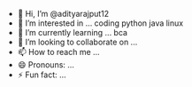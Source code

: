 - 👋 Hi, I’m @adityarajput12
- 👀 I’m interested in ... coding python java linux 
- 🌱 I’m currently learning ... bca 
- 💞️ I’m looking to collaborate on ...
- 📫 How to reach me ...
- 😄 Pronouns: ...
- ⚡ Fun fact: ...

<!---
adityarajput12/adityarajput12 is a ✨ special ✨ repository because its `README.md` (this file) appears on your GitHub profile.
You can click the Preview link to take a look at your changes.
--->
